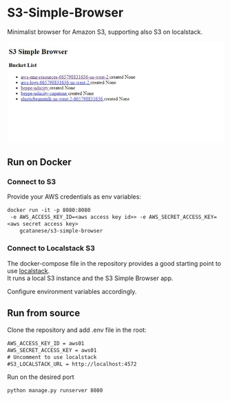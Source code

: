 # S3-Simple-Browser
Minimalist browser for Amazon S3, supporting also S3 on localstack.


![Alt text](wiki/buckets.jpg?raw=true "Title")
## Run on Docker

### Connect to S3 

Provide your AWS credentials as env variables:
```
docker run -it -p 8080:8080 
 -e AWS_ACCESS_KEY_ID=<aws access key id>> -e AWS_SECRET_ACCESS_KEY=<aws secret access key>  
    gcatanese/s3-simple-browser
```

### Connect to Localstack S3 

The docker-compose file in the repository provides a good starting point to use [localstack](https://github.com/localstack/localstack).   
It runs a local S3 instance and the S3 Simple Browser app.

Configure environment variables accordingly.

## Run from source

Clone the repository and add .env file in the root:  
```
AWS_ACCESS_KEY_ID = aws01
AWS_SECRET_ACCESS_KEY = aws01
# Uncomment to use localstack
#S3_LOCALSTACK_URL = http://localhost:4572
```
Run on the desired port
```
python manage.py runserver 8080
```



